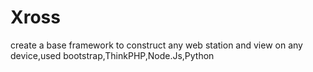 Xross
=====

create a base framework to construct any web station and view on any device,used bootstrap,ThinkPHP,Node.Js,Python